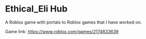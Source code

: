 # Ethical_Eli Hub

A Roblox game with portals to Roblox games that I have worked on.

Game link: https://www.roblox.com/games/2174833639